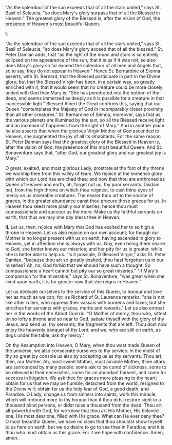 
\"As the splendour of the sun exceeds that of all the stars united,\" says St. Basil of Seleucia, \"so does Mary\'s glory surpass that of all the Blessed in Heaven.\" The greatest glory of the Blessed is, after the vision of God, the presence of Heaven\'s most beautiful Queen.

**I\.**

\"As the splendour of the sun exceeds that of all the stars united,\" says St. Basil of Seleucia, \"so does Mary\'s glory exceed that of all the blessed.\" St. Peter Damian adds, that \"as the light of the moon and stars is so entirely eclipsed on the appearance of the sun, that it is as if it was not, so also does Mary\'s glory so far exceed the splendour of all men and Angels that, so to say, they do not appear in Heaven.\" Hence St. Bernardine of Sienna asserts, with St. Bernard, that the Blessed participate in part in the Divine glory; but that the Blessed Virgin has been, in a certain way, so greatly enriched with it, that it would seem that no creature could be more closely united with God than Mary is: \"She has penetrated into the bottom of the deep, and seems immersed as deeply as it is possible for a creature in that inaccessible light.\" Blessed Albert the Great confirms this, saying that our Queen \"contemplates the Majesty of God in incomparably closer proximity than all other creatures.\" St. Bernardine of Sienna, moreover, says that as the various planets are illumined by the sun, so all the Blessed receive light and an increase of happiness from the sight of Mary.\" And in another place he also asserts that when the glorious Virgin Mother of God ascended to Heaven, she augmented the joy of all its inhabitants. For the same reason St. Peter Damian says that the greatest glory of the Blessed in Heaven is, after the vision of God, the presence of this most beautiful Queen. And St. Bonaventure says that, \"after God, our greatest glory and our greatest joy is Mary.\"

O great, exalted, and most glorious Lady, prostrate at the foot of thy throne we worship thee from this valley of tears. We rejoice at the immense glory with which our Lord has enriched thee; and now that thou are enthroned as Queen of Heaven and earth, ah, forget not us, thy poor servants. Disdain not, from the high throne on which thou reignest, to cast thine eyes of mercy on us miserable creatures. The nearer thou art to the source of graces, in the greater abundance canst thou procure those graces for us. In Heaven thou seest more plainly our miseries; hence thou must compassionate and succour us the more. Make us thy faithful servants on earth, that thus we may one day bless thee in Heaven.

**II\.** Let us, then, rejoice with Mary that God has exalted her to so high a throne in Heaven. Let us also rejoice on our own account; for though our Mother is no longer present with us on earth, having ascended in glory to Heaven, yet in affection she is always with us. Nay, even being there nearer to God, she better knows our miseries; and her pity for us is greater, while she is better able to help us. \"Is it possible, O Blessed Virgin,\" asks St. Peter Damian, \"because thou art so greatly exalted, thou hast forgotten us in our miseries? Ah, no, God forbid that we should have such a thought! So compassionate a heart cannot but pity our so great miseries.\" \"If Mary\'s compassion for the miserable,\" says St. Bonaventure, \"was great when she lived upon earth, it is far greater now that she reigns in Heaven.\"

Let us dedicate ourselves to the service of this Queen, to honour and love her as much as we can; for, as Richard of St. Laurence remarks, \"she is not like other rulers, who oppress their vassals with burdens and taxes; but she enriches her servants with graces, merits and rewards.\" Let us also entreat her in the words of the Abbot Guerric: \"O Mother of mercy, thou who, sittest on so lofty a throne and so near to God, satiate thyself with the glory of thy Jesus, and send us, thy servants, the fragments that are left. Thou dost now enjoy the heavenly banquet of thy Lord; and we, who are still on earth, as dogs under the table, ask thy mercy.\"

On thy Assumption into Heaven, O Mary, when thou wast made Queen of the universe, we also consecrate ourselves to thy service. In the midst of thy so great joy console us also by accepting us as thy servants. Thou art, then, our Mother. Ah, most sweet Mother, most amiable Mother, thine altars are surrounded by many people: some ask to be cured of sickness, some to be relieved in their necessities, some for an abundant harvest, and some for success in litigation. We ask thee for graces more pleasing to thy heart; obtain for us that we may be humble, detached from the world, resigned to the Divine will; obtain for us the holy fear of God, a good death, and Paradise. O Lady, change us from sinners into saints; work this miracle, which will redound more to thy honour than if thou didst restore sight to a thousand blind persons, or didst raise a thousand from the dead. Thou art all-powerful with God, for we know that thou art His Mother, His beloved one, His most dear one, filled with His grace. What can He ever deny thee? O most beautiful Queen, we have no claim that thou shouldst show thyself to us here on earth, but we do desire to go to see thee in Paradise; and it is thou who must obtain us this grace. For it we hope with confidence. Amen, amen.

